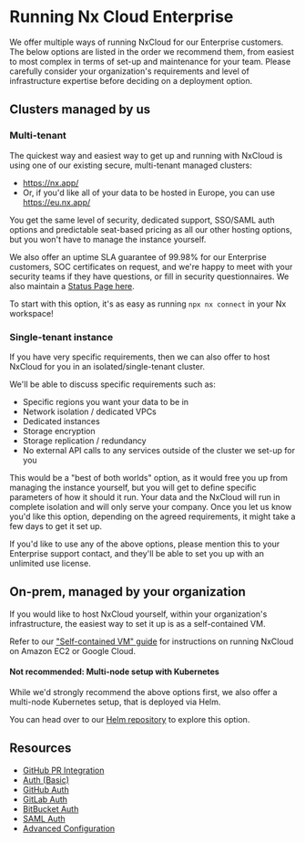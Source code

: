 # Running Nx Cloud Enterprise

We offer multiple ways of running NxCloud for our Enterprise customers. The below options are listed in the order we recommend them, from easiest to most complex in
terms of set-up and maintenance for your team. Please carefully consider your organization's requirements and level of infrastructure expertise before deciding on
a deployment option.

## Clusters managed by us

### Multi-tenant

The quickest way and easiest way to get up and running with NxCloud is using one of our existing secure, multi-tenant managed clusters:

- https://nx.app/
- Or, if you'd like all of your data to be hosted in Europe, you can use https://eu.nx.app/

You get the same level of security, dedicated support, SSO/SAML auth options and predictable seat-based pricing as all our other hosting options, but you won't have
to manage the instance yourself.

We also offer an uptime SLA guarantee of 99.98% for our Enterprise customers, SOC certificates on request, and we're happy to meet with your security teams if they
have questions, or fill in security questionnaires. We also maintain a [Status Page here](https://status.nx.app/).

To start with this option, it's as easy as running `npx nx connect` in your Nx workspace!

### Single-tenant instance

If you have very specific requirements, then we can also offer to host NxCloud for you in an isolated/single-tenant cluster.

We'll be able to discuss specific requirements such as:

- Specific regions you want your data to be in
- Network isolation / dedicated VPCs
- Dedicated instances
- Storage encryption
- Storage replication / redundancy
- No external API calls to any services outside of the cluster we set-up for you

This would be a "best of both worlds" option, as it would free you up from managing the instance yourself, but you will get to define specific parameters of how it should it run.
Your data and the NxCloud will run in complete isolation and will only serve your company. Once you let us know you'd like this option, depending on the agreed requirements,
it might take a few days to get it set up.

If you'd like to use any of the above options, please mention this to your Enterprise support contact, and they'll be able to set you up with an unlimited use license.

## On-prem, managed by your organization

If you would like to host NxCloud yourself, within your organization's infrastructure, the easiest way to set it up is as a self-contained VM.

Refer to our ["Self-contained VM" guide](/nx-cloud/private-cloud/ami-setup) for instructions on running NxCloud on Amazon EC2 or Google Cloud.

#### Not recommended: Multi-node setup with Kubernetes

While we'd strongly recommend the above options first, we also offer a multi-node Kubernetes setup, that is deployed via Helm.

You can head over to our [Helm repository](https://github.com/nrwl/nx-cloud-helm/) to explore this option.

## Resources

- [GitHub PR Integration](/nx-cloud/set-up/github)
- [Auth (Basic)](/nx-cloud/private-cloud/auth-single-admin)
- [GitHub Auth](/nx-cloud/private-cloud/auth-github)
- [GitLab Auth](/nx-cloud/private-cloud/auth-gitlab)
- [BitBucket Auth](/nx-cloud/private-cloud/auth-bitbucket)
- [SAML Auth](/nx-cloud/private-cloud/auth-saml)
- [Advanced Configuration](/nx-cloud/private-cloud/advanced-config)
